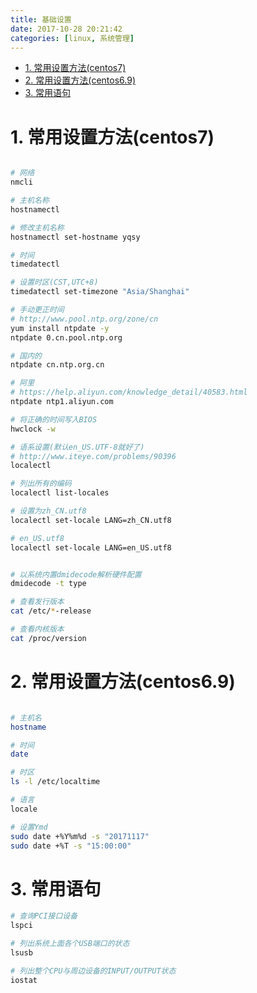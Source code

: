 ```yaml
---
title: 基础设置
date: 2017-10-28 20:21:42
categories: [linux, 系统管理]
---
```


<!-- TOC -->

- [1. 常用设置方法(centos7)](#1-常用设置方法centos7)
- [2. 常用设置方法(centos6.9)](#2-常用设置方法centos69)
- [3. 常用语句](#3-常用语句)

<!-- /TOC -->


<a id="markdown-1-常用设置方法centos7" name="1-常用设置方法centos7"></a>
# 1. 常用设置方法(centos7)
```bash

# 网络
nmcli

# 主机名称
hostnamectl

# 修改主机名称
hostnamectl set-hostname yqsy

# 时间
timedatectl

# 设置时区(CST,UTC+8)
timedatectl set-timezone "Asia/Shanghai"

# 手动更正时间
# http://www.pool.ntp.org/zone/cn
yum install ntpdate -y
ntpdate 0.cn.pool.ntp.org

# 国内的
ntpdate cn.ntp.org.cn

# 阿里
# https://help.aliyun.com/knowledge_detail/40583.html
ntpdate ntp1.aliyun.com

# 将正确的时间写入BIOS
hwclock -w

# 语系设置(默认en_US.UTF-8就好了)
# http://www.iteye.com/problems/90396
localectl

# 列出所有的编码
localectl list-locales

# 设置为zh_CN.utf8
localectl set-locale LANG=zh_CN.utf8

# en_US.utf8
localectl set-locale LANG=en_US.utf8


# 以系统内置dmidecode解析硬件配置
dmidecode -t type

# 查看发行版本
cat /etc/*-release

# 查看内核版本
cat /proc/version
```

<a id="markdown-2-常用设置方法centos69" name="2-常用设置方法centos69"></a>
# 2. 常用设置方法(centos6.9)

```bash

# 主机名
hostname

# 时间
date

# 时区
ls -l /etc/localtime

# 语言
locale

# 设置Ymd
sudo date +%Y%m%d -s "20171117"
sudo date +%T -s "15:00:00"
```

<a id="markdown-3-常用语句" name="3-常用语句"></a>
# 3. 常用语句

```bash
# 查询PCI接口设备
lspci

# 列出系统上面各个USB端口的状态
lsusb

# 列出整个CPU与周边设备的INPUT/OUTPUT状态
iostat
```